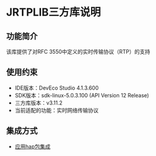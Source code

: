 # JRTPLIB三方库说明
## 功能简介
该库提供了对RFC 3550中定义的实时传输协议（RTP）的支持
## 使用约束
- IDE版本：DevEco Studio 4.1.3.600
- SDK版本：sdk-linux-5.0.3.100 (API Version 12 Release)
- 三方库版本：v3.11.2
- 当前适配的功能：实时网络传输协议

## 集成方式
+ [应用hap包集成](docs/hap_integrate.md)
